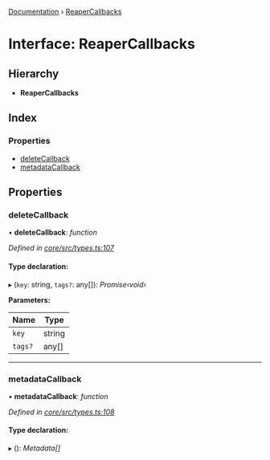 [Documentation](../README.md) › [ReaperCallbacks](reapercallbacks.md)

# Interface: ReaperCallbacks

## Hierarchy

* **ReaperCallbacks**

## Index

### Properties

* [deleteCallback](reapercallbacks.md#deletecallback)
* [metadataCallback](reapercallbacks.md#metadatacallback)

## Properties

###  deleteCallback

• **deleteCallback**: *function*

*Defined in [core/src/types.ts:107](https://github.com/badbatch/cachemap/blob/141407d/packages/core/src/types.ts#L107)*

#### Type declaration:

▸ (`key`: string, `tags?`: any[]): *Promise‹void›*

**Parameters:**

Name | Type |
------ | ------ |
`key` | string |
`tags?` | any[] |

___

###  metadataCallback

• **metadataCallback**: *function*

*Defined in [core/src/types.ts:108](https://github.com/badbatch/cachemap/blob/141407d/packages/core/src/types.ts#L108)*

#### Type declaration:

▸ (): *Metadata[]*
